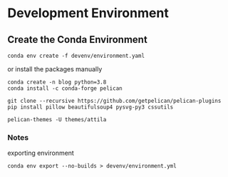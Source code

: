 # Development Environment

## Create the Conda Environment

```shell script
conda env create -f devenv/environment.yaml
```

or install the packages manually

```shell script
conda create -n blog python=3.8
conda install -c conda-forge pelican
```

```
git clone --recursive https://github.com/getpelican/pelican-plugins
pip install pillow beautifulsoup4 pysvg-py3 cssutils
```

```shell script
pelican-themes -U themes/attila
```

### Notes

exporting environment

```shell script
conda env export --no-builds > devenv/environment.yml
```